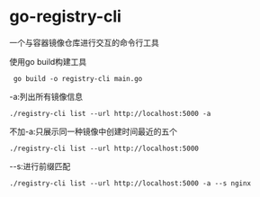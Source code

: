 # go-registry-cli

一个与容器镜像仓库进行交互的命令行工具

使用go build构建工具

```
 go build -o registry-cli main.go
```

-a:列出所有镜像信息

```
./registry-cli list --url http://localhost:5000 -a
```

不加-a:只展示同一种镜像中创建时间最近的五个

```
./registry-cli list --url http://localhost:5000
```

--s:进行前缀匹配

```
./registry-cli list --url http://localhost:5000 -a --s nginx
```

